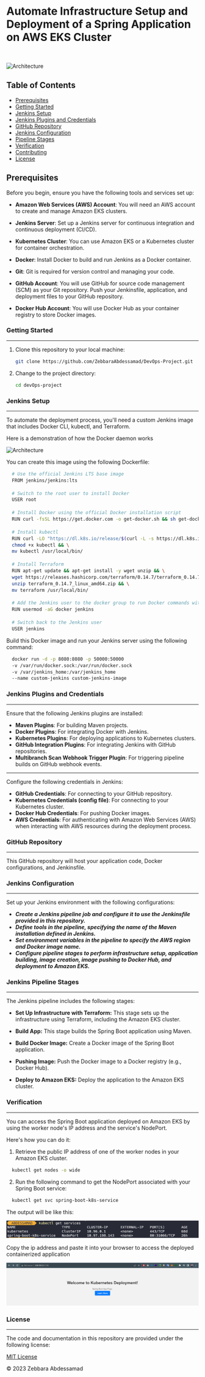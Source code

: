 # Automate Infrastructure Setup and Deployment of a Spring Application on AWS EKS Cluster

<br/>

![Architecture](images/eks-architecture.jpg.png)

## Table of Contents

- [Prerequisites](#prerequisites)
- [Getting Started](#getting-started)
- [Jenkins Setup](#jenkins-setup)
- [Jenkins Plugins and Credentials](#jenkins-plugins-and-credentials)
- [GitHub Repository](#github-repository)
- [Jenkins Configuration](#jenkins-configuration)
- [Pipeline Stages](#pipeline-stages)
- [Verification](#verification)
- [Contributing](#contributing)
- [License](#license)

## Prerequisites

Before you begin, ensure you have the following tools and services set up:

- **Amazon Web Services (AWS) Account**: You will need an AWS account to create and manage Amazon EKS clusters.

- **Jenkins Server**: Set up a Jenkins server for continuous integration and continuous deployment (CI/CD). 

- **Kubernetes Cluster**: You can use Amazon EKS or a Kubernetes cluster for container orchestration.

- **Docker**: Install Docker to build and run Jenkins as a Docker container.

- **Git**: Git is required for version control and managing your code.

- **GitHub Account**: You will use GitHub for source code management (SCM) as your Git repository. Push your Jenkinsfile, application, and deployment files to your GitHub repository.

- **Docker Hub Account**: You will use Docker Hub as your container registry to store Docker images.

### Getting Started

---

1. Clone this repository to your local machine:

   ```bash
   git clone https://github.com/ZebbaraAbdessamad/DevOps-Project.git
    ```

2. Change to the project directory:

   ```bash
   cd devOps-project
   ````


### Jenkins Setup

---
To automate the deployment process, you'll need a custom Jenkins image that includes Docker CLI, kubectl, and Terraform.

Here is a demonstration of how the Docker daemon works

![Architecture](images/docker-architecture.png)

You can create this image using the following Dockerfile:
  ```bash
    # Use the official Jenkins LTS base image
    FROM jenkins/jenkins:lts
    
    # Switch to the root user to install Docker
    USER root
    
    # Install Docker using the official Docker installation script
    RUN curl -fsSL https://get.docker.com -o get-docker.sh && sh get-docker.sh

    # Install kubectl
    RUN curl -LO "https://dl.k8s.io/release/$(curl -L -s https://dl.k8s.io/release/stable.txt)/bin/linux/amd64/kubectl" && \
    chmod +x kubectl && \
    mv kubectl /usr/local/bin/

    # Install Terraform
    RUN apt-get update && apt-get install -y wget unzip && \
    wget https://releases.hashicorp.com/terraform/0.14.7/terraform_0.14.7_linux_amd64.zip && \
    unzip terraform_0.14.7_linux_amd64.zip && \
    mv terraform /usr/local/bin/
    
    # Add the Jenkins user to the docker group to run Docker commands without sudo
    RUN usermod -aG docker jenkins
    
    # Switch back to the Jenkins user
    USER jenkins

```
Build this Docker image and run your Jenkins server using the following command:

  ```bash
    docker run -d -p 8080:8080 -p 50000:50000
    -v /var/run/docker.sock:/var/run/docker.sock 
    -v /var/jenkins_home:/var/jenkins_home
    --name custom-jenkins custom-jenkins-image

```

### Jenkins Plugins and Credentials

---
Ensure that the following Jenkins plugins are installed:

* **Maven Plugins**: For building Maven projects.
* **Docker Plugins**: For integrating Docker with Jenkins.
* **Kubernetes Plugins**: For deploying applications to Kubernetes clusters.
* **GitHub Integration Plugins**: For integrating Jenkins with GitHub repositories.
* **Multibranch Scan Webhook Trigger Plugin**: For triggering pipeline builds on GitHub webhook events.


---
Configure the following credentials in Jenkins:


- **GitHub Credentials**: For connecting to your GitHub repository.
- **Kubernetes Credentials (config file)**: For connecting to your Kubernetes cluster.
- **Docker Hub Credentials**: For pushing Docker images.
- **AWS Credentials**: For authenticating with Amazon Web Services (AWS) when interacting with AWS resources during the deployment process.



### GitHub Repository

---
This GitHub repository will host your application code, Docker configurations, and Jenkinsfile.


### Jenkins Configuration

----

Set up your Jenkins environment with the following configurations:

- ***Create a Jenkins pipeline job and configure it to use the Jenkinsfile provided in this repository.***
- ***Define tools in the pipeline, specifying the name of the Maven installation defined in Jenkins.***
- ***Set environment variables in the pipeline to specify the AWS region and Docker image name.***
- ***Configure pipeline stages to perform infrastructure setup, application building, image creation, image pushing to Docker Hub, and deployment to Amazon EKS.***



### Jenkins Pipeline Stages

----

The Jenkins pipeline includes the following stages:

* **Set Up Infrastructure with Terraform:** This stage sets up the infrastructure using Terraform, including the Amazon EKS cluster.

* **Build App:** This stage builds the Spring Boot application using Maven.

* **Build Docker Image:** Create a Docker image of the Spring Boot application.

* **Pushing Image:** Push the Docker image to a Docker registry (e.g., Docker Hub).

* **Deploy to Amazon EKS:** Deploy the application to the Amazon EKS cluster.


### Verification

---

You can access the Spring Boot application deployed on Amazon EKS by using the worker node's IP address and the service's NodePort.

Here's how you can do it:

1. Retrieve the public IP address of one of the worker nodes in your Amazon EKS cluster.

```bash
  kubectl get nodes -o wide
```

2. Run the following command to get the NodePort associated with your Spring Boot service:

```bash
  kubectl get svc spring-boot-k8s-service
```

The output will be like this:

![architecture](images/services.png)


Copy the ip address and paste it into your browser to access the deployed containerized application

![application-page](images/application-page.png)


### License

---

The code and documentation in this repository are provided under the following license:

[MIT License](https://opensource.org/licenses/MIT)

© 2023 Zebbara Abdessamad
